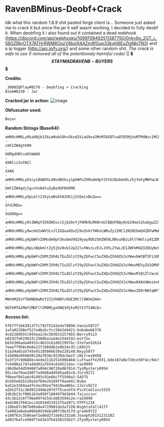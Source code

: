 # RavenBMinus-Deobf+Crack
Idk what this random 1.8.9 shit pasted forge client is... Someone just asked me to crack it but since the jar it self wasnt working, I decided to fully deobf it. When deobfing it i also found out it contained a dead webhook (https://discord.com/api/webhooks/1099709492511387750/0nkv6o_2GT_j_56GZBkrOTX7ATHrRWM6OszV8bxiX4AZm8fGup33kvhl6EuZlqNkj7N3) and a ip logger (http://api.ipify.org/) and some other random shit. *The crack is safe to use (I removed all of the potentionaly harmful code)* || **$$$ STAY MAD RAVEN B- BUYERS$$$**

**Credits:**
```
_3000IQPlay#8278 - Deobfing + Cracking
Atom#0230 - Jar
```

**Cracked jar in action:**
![image](https://github.com/3000IQPlay/RavenBMinus-Cracked/assets/75604883/0a6cfcf1-9831-4532-8e6a-7fed2c0d1fc7)

**Obfuscator used:**
```
Bozar
```

**Random Strings (Base64):**
```
aHR0cHM6Ly9kaXNjb3JkLmNvbS9hcGkvd2ViaG9va3MvMTA5OTcwOTQ5MjUxMTM4Nzc1MC8wbmt2Nm9fMkdUX2pfNTZHWkJrck9UWDdBVEhyUldNNk9zelY4YnhpWDRBWm04Zkd1cDMza3ZobDZFdVpscU5rajdOMw==
-
cmF2ZW4gYm90
-
UGMgdXNlcm5hbWU6
-
dXNlci5uYW1l
-
SXA6
-
aHR0cHM6Ly91cy10dW5hLXNvdW5kcy1pbWFnZXMudm9pY2Vtb2QubmV0LzhjYmYyMWYwLWIxZjItNGNiOS04NWQwLTgwMDAzODIyMGE0MC0xNjYzOTYzNjU4NDg4LnBuZw==
-
UmF2ZW4gdjIgcnVubmluZyBzdGF0dXM6
-
aHR0cHM6Ly9pLmltZ3VyLmNvbS82UE1jV2QxLnBuZw==
-
SFdJRDo=
-
SUdOOg==
-
aHR0cHM6Ly9tZWRpYS50ZW5vci5jb20vYjF6Mk9LMXNreUlBQUFBQy9nb29meS1haGguZ2lm
-
aHR0cHM6Ly9wcmV2aWV3LnJlZGQuaXQvZ29vZnktYWhoLWRvZy12MC12N2N2bmQ4ZDFwMmExLmpwZz93aWR0aD02NDAmY3JvcD1zbWFydCZhdXRvPXdlYnAmcz1iNzU0MmI2NTYyYjg3NWFjYjNmZDg5NzgzNDExMDQxYTE4Mjk5ZThj
-
aHR0cHM6Ly9pbWFnZXMudm9pY3kubmV0d29yay9Db250ZW50L0NsaXBzL0ltYWdlcy81ZDM5MWIyMS0wNzU5LTRmNDYtOTYxMC1jMmJhNTliZGIyMzItc21hbGwucG5nP2F1dG89Y29tcHJlc3MmYXV0bz1mb3JtYXQmaD0yMDA=
-
aHR0cHM6Ly9pLnBpbmltZy5jb20vb3JpZ2luYWxzLzE1L2VhL2YwLzE1ZWFmMGQ3ZDUyNzQ3ODBmYTkwMjJhZmM2YjE3OWQ2LmpwZw==
-
aHR0cHM6Ly9pbWFnZXMtZXh0LTEuZGlzY29yZGFwcC5uZXQvZXh0ZXJuYWwvbWtBT3FiSXMxd3FCeHFKOUd0Rzh6Y2prTkJwYmNoTUpYdGJIakVtYTExOC9odHRwcy91cy10dW5hLXNvdW5kcy1pbWFnZXMudm9pY2Vtb2QubmV0LzhjYmYyMWYwLWIxZjItNGNiOS04NWQwLTgwMDAzODIyMGE0MC0xNjYzOTYzNjU4NDg4LnBuZz93aWR0aD0zOTImaGVpZ2h0PTY3MQ==
-
aHR0cHM6Ly9pbWFnZXMtZXh0LTIuZGlzY29yZGFwcC5uZXQvZXh0ZXJuYWwvMEVyZU1GMUh6QVVmQWd5cmRNSWhjM1dpLWNySUc1SFhWZkhHdDAtNHh2Zy9odHRwcy9pLnBpbmltZy5jb20vNzM2eC8wMC8xNC9mMC8wMDE0ZjAzODBkNTczYmI5NjhkZTRjNjA5NDlmMjc2OC5qcGc/d2lkdGg9NTQ3JmhlaWdodD02NzE=
-
aHR0cHM6Ly9pbWFnZXMtZXh0LTIuZGlzY29yZGFwcC5uZXQvZXh0ZXJuYWwvMlB1ZlVacm1rbnhUck1zRjVMa1JENmpPRFdiOGZxa2NQa1dha2xPZFBUOC8lM0ZhdXRvJTNEd2VicCUyNnMlM0Q2ZjIyM2ZmOWFhNDQzOTg0NWY3MTM4YWQxNDFjOThlOTQwN2Y4NWQyL2h0dHBzL3ByZXZpZXcucmVkZC5pdC9kcmFrZS1haGgtZG9nLXYwLWNqM2h4aGw2Z2t4ODEuanBnP3dpZHRoPTU5NyZoZWlnaHQ9Njcx
-
aHR0cHM6Ly9pbWFnZXMtZXh0LTEuZGlzY29yZGFwcC5uZXQvZXh0ZXJuYWwvNXA4dWozenFMSjBrX1lRNWZvZFVabHFFNENlanRGSVdWNGwwelhSalVUVS9odHRwcy9tZWRpYS5mYW1pbHltaW5kZWQuY29tL2VkL2ViL2VkZWI1NWIzODFjNjRlOGE4YjY4MGJmYTU4MGQyM2JiLmpwZw==
-
aHR0cHM6Ly9pbWFnZXMtZXh0LTEuZGlzY29yZGFwcC5uZXQvZXh0ZXJuYWwvZERrN0tqNFlqN3RTRmFYeHZXbnJvUW9keWJmbHBCV3FkeV81S1hjSU5FVS9odHRwcy9pMS5zbmRjZG4uY29tL2FydHdvcmtzLURuUVFlR1dTdExJTmZGSlMtTjZ6aVR3LXQ1MDB4NTAwLmpwZw==
-
MWVmM2ExYTQ0NDAwMzY2ZjVhNDYzOGE2MzllOWVmZmU=
-
NGFkMTA2MmY2MDFlY2M0MjgxOWQ1MjkxM2Y1YTI4NzE=
```

**Access list:**
```
5f67ff1b639137fc792f5142e4e79896:Vanish0727
1afa02298ef527a4ba5cfcc5842d4421:bobobob6376
4cd228d591c043aa2cbc583633257db5:Berry9113
e8192fe629633c2560ba1ad4e254d192:mitfox
b63d366ada46915c4b33c61d92195fbc:StefanS2614
7eaeff958c0e0e22f198dd62e9b34cd5:LK0225
51a34a02a5745e91105866b39a228148:Nxyy5877
518496e9948d9120af836c9238dcbeef:zNitrex0458
5a3f1fc9d686bc4ede211625169664b8:Luftwaffe2931,bde107a0e73dce50f4cc94c5874189f8:Fir0822,d8a4734c36ad860c54b8e29ed74d0b42:diaz1131,47517d6eea77c554d6e9878c78a04027:raz9999
fc6490a1747a4dd02a7b54c634521dac:raz9999
c86d9e54d594687a094c98f20a967814:TysMystery0954
95ccbe70ae3d077e49d8ad4595aa83cb:Jors9272
f0beef941adc01493c93e6bc7f5599a1:S4575
dc695e02b228a3efb9e2b169ff0aa941:Kuba
ba52e3284aa4fe3ec05eef9419ea86bc:2Jors9272
a2b52751c30d912d4de207dff5cecbf4:PickleGlass3329
2db3b13cf06b163e950f18849f9d1644:Tajszczur
43c3b12c6f79be09f425dcdd0359412e:raz9999
4ad1062f601ecc42819d52913f5a2871:FFFF1234
1186e87c967b09a8e4729981da3a7320:NightsFall4177
7ad081e6aba06bb8d19eb180f19e317d:grade9722
e180f63c3506aef1e86d2f1eb01332a8:Joseph20151231102
ad937bafce90df7ed3e3fb4158155b27:2TysMystery0954
```
